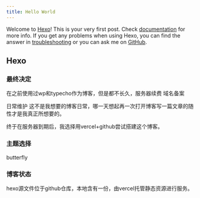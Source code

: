 ```yaml
---
title: Hello World
---
```

Welcome to [Hexo](https://hexo.io/)! This is your very first post. Check [documentation](https://hexo.io/docs/) for more info. If you get any problems when using Hexo, you can find the answer in [troubleshooting](https://hexo.io/docs/troubleshooting.html) or you can ask me on [GitHub](https://github.com/hexojs/hexo/issues).

## Hexo

### 最终决定
在之前使用过wp和typecho作为博客，但是都不长久，服务器续费 域名备案

日常维护 这不是我想要的博客日常，哪一天想起再一次打开博客写一篇文章的随性才是我真正所想要的。

终于在服务器到期后，我选择用vercel+github尝试搭建这个博客。
### 主题选择
butterfly
### 博客状态
hexo源文件位于github仓库，本地含有一份，由vercel托管静态资源进行服务。
